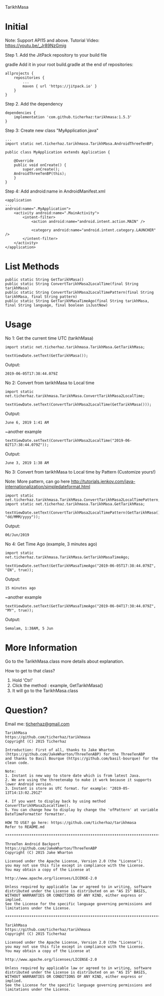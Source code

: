 TarikhMasa

# Initial

Note: Support API15 and above.
Tutorial Video: https://youtu.be/_Jr89NzGmig

Step 1. Add the JitPack repository to your build file

gradle
Add it in your root build.gradle at the end of repositories:

	allprojects {
		repositories {
			...
			maven { url 'https://jitpack.io' }
		}
	}

Step 2. Add the dependency

	dependencies {
		implementation 'com.github.ticherhaz:tarikhmasa:1.5.3'
	}

Step 3: Create new class "MyApplication.java"

	...
	import static net.ticherhaz.tarikhmasa.TarikhMasa.AndroidThreeTenBP;
	
	public class MyApplication extends Application {
    
    	@Override
    	public void onCreate() {
        	super.onCreate();
       	AndroidThreeTenBP(this);
		}
	}

Step 4: Add android:name in AndroidManifest.xml

	<application
	...
	android:name=".MyApplication">
        <activity android:name=".MainActivity">
            <intent-filter>
                <action android:name="android.intent.action.MAIN" />

                <category android:name="android.intent.category.LAUNCHER" />
            </intent-filter>
        </activity>
    </application>

# List Methods

	public static String GetTarikhMasa()
	public static String ConvertTarikhMasa2LocalTime(final String tarikhMasa)
	public static String ConvertTarikhMasa2LocalTimePattern(final String tarikhMasa, final String pattern)
	public static String GetTarikhMasaTimeAgo(final String tarikhMasa, final String language, final boolean isJustNow)

# Usage

No 1: Get the current time UTC (tarikhMasa)

	import static net.ticherhaz.tarikhmasa.TarikhMasa.GetTarikhMasa;
	
	textViewDate.setText(GetTarikhMasa());
	
Output:

	2019-06-05T17:38:44.079Z

No 2: Convert from tarikhMasa to Local time

	import static net.ticherhaz.tarikhmasa.TarikhMasa.ConvertTarikhMasa2LocalTime;
	
	textViewDate.setText(ConvertTarikhMasa2LocalTime(GetTarikhMasa()));

Output:

	June 6, 2019 1:41 AM

~another example

	textViewDate.setText(ConvertTarikhMasa2LocalTime("2019-06-02T17:38:44.079Z"));
	
Output:

	June 3, 2019 1:38 AM

No 3: Convert from tarikhMasa to Local time by Pattern (Customize yours!)

Note: More pattern, can go here http://tutorials.jenkov.com/java-internationalization/simpledateformat.html

	import static net.ticherhaz.tarikhmasa.TarikhMasa.ConvertTarikhMasa2LocalTimePattern;
	import static net.ticherhaz.tarikhmasa.TarikhMasa.GetTarikhMasa;
	
	textViewDate.setText(ConvertTarikhMasa2LocalTimePattern(GetTarikhMasa(), "dd/MMM/yyyy"));
	
Output:

	06/Jun/2019

No 4: Get Time Ago (example, 3 minutes ago)

	import static net.ticherhaz.tarikhmasa.TarikhMasa.GetTarikhMasaTimeAgo;
	
	textViewDate.setText(GetTarikhMasaTimeAgo("2019-06-05T17:38:44.079Z", "EN", true));

Output:

	15 minutes ago

~another example

	textViewDate.setText(GetTarikhMasaTimeAgo("2019-06-04T17:38:44.079Z", "MY", true));

Output:

	Semalam, 1:38AM, 5 Jun



# More Information

Go to the TarikhMasa.class more details about explanation.

How to get to that class?
1. Hold 'Ctrl'
2. Click the method : example, GetTarikhMasa()
3. It will go to the TarikhMasa.class

# Question?

Email me: ticherhaz@gmail.com



    TarikhMasa
    https://github.com/ticherhaz/tarikhmasa
    Copyright (C) 2015 Ticherhaz

    Introduction: First of all, thanks to Jake Wharton (https://github.com/JakeWharton/ThreeTenABP) for the ThreeTenABP
    and thanks to Basil Bourque (https://github.com/basil-bourque) for the clean code.

    Note:
    1. Instant is new way to store date which is from latest Java.
    2. We are using the threetenabp to make it work because it supports lower Android version.
    3. Instant is store as UTC format. for example: "2019-05-13T14:13:02.291Z"

    4. If you want to display back by using method ConvertTarikhMasa2LocalTime().
    5. You can change how to display by change the 'ofPattern' at variable DateTimeFormatter formatter.

    HOW TO USE? go here: https://github.com/ticherhaz/tarikhmasa
    Refer to README.md

    ************************************************************************

    ThreeTen Android Backport
    https://github.com/JakeWharton/ThreeTenABP
    Copyright (C) 2015 Jake Wharton

    Licensed under the Apache License, Version 2.0 (the "License");
    you may not use this file except in compliance with the License.
    You may obtain a copy of the License at

    http://www.apache.org/licenses/LICENSE-2.0

    Unless required by applicable law or agreed to in writing, software
    distributed under the License is distributed on an "AS IS" BASIS,
    WITHOUT WARRANTIES OR CONDITIONS OF ANY KIND, either express or implied.
    See the License for the specific language governing permissions and
    limitations under the License.

    ************************************************************************

    TarikhMasa
    https://github.com/ticherhaz/tarikhmasa
    Copyright (C) 2015 Ticherhaz

    Licensed under the Apache License, Version 2.0 (the "License");
    you may not use this file except in compliance with the License.
    You may obtain a copy of the License at

    http://www.apache.org/licenses/LICENSE-2.0

    Unless required by applicable law or agreed to in writing, software
    distributed under the License is distributed on an "AS IS" BASIS,
    WITHOUT WARRANTIES OR CONDITIONS OF ANY KIND, either express or implied.
    See the License for the specific language governing permissions and
    limitations under the License.
